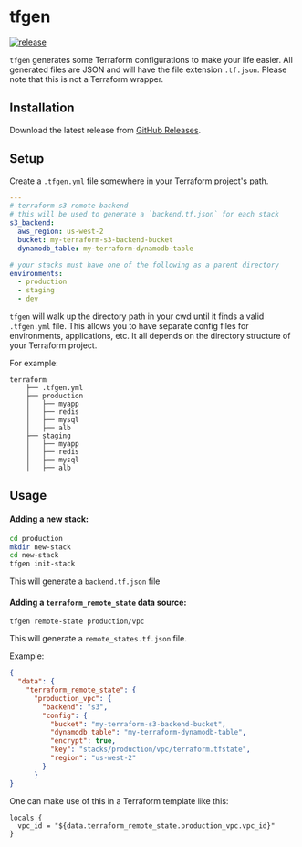 # tfgen
[![release](http://img.shields.io/github/release/mschurenko/tfgen.svg?style=flat-square)](https://github.com/mschurenko/tfgen/releases)

`tfgen` generates some Terraform configurations to make your life easier.
All generated files are JSON and will have the file extension `.tf.json`.
Please note that this is not a Terraform wrapper.


## Installation
Download the latest release from [GitHub Releases](https://github.com/mschurenko/tfgen/releases).

## Setup
Create a `.tfgen.yml` file somewhere in your Terraform project's path.
```yaml
---
# terraform s3 remote backend
# this will be used to generate a `backend.tf.json` for each stack
s3_backend:
  aws_region: us-west-2
  bucket: my-terraform-s3-backend-bucket
  dynamodb_table: my-terraform-dynamodb-table

# your stacks must have one of the following as a parent directory
environments:
  - production
  - staging
  - dev
```

`tfgen` will walk up the directory path in your cwd until it finds a valid `.tfgen.yml` file. This allows you to have separate config files for environments, applications, etc. It all depends on the directory structure of your Terraform project.

For example:
```
terraform
    ├── .tfgen.yml
    ├── production
    │   ├── myapp
    │   ├── redis
    │   ├── mysql
    │   ├── alb
    ├── staging
    │   ├── myapp
    │   ├── redis
    │   ├── mysql
    │   ├── alb
```

## Usage
#### Adding a new stack:
```sh
cd production
mkdir new-stack
cd new-stack
tfgen init-stack
```

This will generate a `backend.tf.json` file

#### Adding a `terraform_remote_state` data source:
```
tfgen remote-state production/vpc
```

This will generate a `remote_states.tf.json` file.

Example:
```json
{
  "data": {
    "terraform_remote_state": {
      "production_vpc": {
        "backend": "s3",
        "config": {
          "bucket": "my-terraform-s3-backend-bucket",
          "dynamodb_table": "my-terraform-dynamodb-table",
          "encrypt": true,
          "key": "stacks/production/vpc/terraform.tfstate",
          "region": "us-west-2"
        }
      }
}
```

One can make use of this in a Terraform template like this:
```hcl
locals {
  vpc_id = "${data.terraform_remote_state.production_vpc.vpc_id}"
}
```
